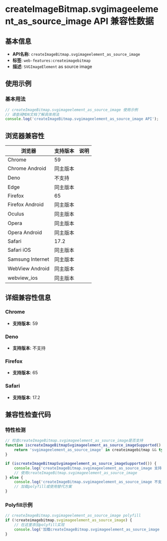 # createImageBitmap.svgimageelement_as_source_image API 兼容性数据

## 基本信息

- **API名称**: `createImageBitmap.svgimageelement_as_source_image`
- **标签**: `web-features:createimagebitmap`
- **描述**: `SVGImageElement` as source image

## 使用示例

### 基本用法

```javascript
// createImageBitmap.svgimageelement_as_source_image 使用示例
// 请查阅MDN文档了解具体用法
console.log('createImageBitmap.svgimageelement_as_source_image API');
```

## 浏览器兼容性

| 浏览器 | 支持版本 | 说明 |
|--------|----------|------|
| Chrome | 59 |  |
| Chrome Android | 同主版本 |  |
| Deno | 不支持 |  |
| Edge | 同主版本 |  |
| Firefox | 65 |  |
| Firefox Android | 同主版本 |  |
| Oculus | 同主版本 |  |
| Opera | 同主版本 |  |
| Opera Android | 同主版本 |  |
| Safari | 17.2 |  |
| Safari iOS | 同主版本 |  |
| Samsung Internet | 同主版本 |  |
| WebView Android | 同主版本 |  |
| webview_ios | 同主版本 |  |

## 详细兼容性信息

### Chrome

- **支持版本**: 59

### Deno

- **支持版本**: 不支持

### Firefox

- **支持版本**: 65

### Safari

- **支持版本**: 17.2

## 兼容性检查代码

### 特性检测

```javascript
// 检查createImageBitmap.svgimageelement_as_source_image是否支持
function iscreateImageBitmapSvgimageelement_as_source_imageSupported() {
    return 'svgimageelement_as_source_image' in createimagebitmap && typeof createimagebitmap.svgimageelement_as_source_image === 'function';
}

if (iscreateImageBitmapSvgimageelement_as_source_imageSupported()) {
    console.log('createImageBitmap.svgimageelement_as_source_image 支持');
    // 使用createImageBitmap.svgimageelement_as_source_image
} else {
    console.log('createImageBitmap.svgimageelement_as_source_image 不支持，需要polyfill');
    // 加载polyfill或使用替代方案
}
```

### Polyfill示例

```javascript
// createImageBitmap.svgimageelement_as_source_image polyfill
if (!createimagebitmap.svgimageelement_as_source_image) {
    // 在这里添加polyfill实现
    console.log('加载createImageBitmap.svgimageelement_as_source_image polyfill');
}
```

